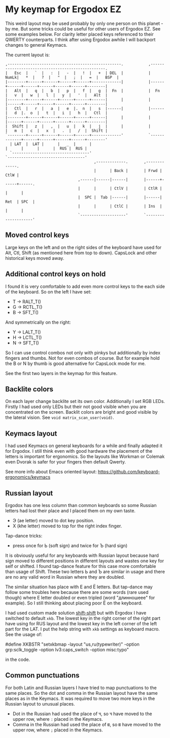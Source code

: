 My keymap for Ergodox EZ
========================

This weird layout may be used probably by only one person on this
planet - by me. But some tricks could be useful for other users of
Ergodox EZ. See some examples below. For clarity letter placed keys
referenced to their QWERTY counterparts. I think after using Ergodox
awhile I will backport changes to general Keymacs.

The current layout is:

    ,--------------------------------------------------.           ,--------------------------------------------------.
    |   Esc  |   `  |   :  |   -  |   !  |   +  | DEL  |           | NumLk|   *  |   ?  |   "  |   ;  |   =  |   BSP  |
    |--------+------+------+------+------+-------------|           |------+------+------+------+------+------+--------|
    |   Alt  |   q  |   b  |   p  |   f  |   g  |  Fn  |           |  Fn  |   v  |   w  |   l  |   y  |   '  |   Alt  |
    |--------+------+------+------+------+------|      |           |      |------+------+------+------+------+--------|
    |   Ctl  |   r  |   a  |   e  |.  n  |   s  |------|           |------|   d  |.  o  |   t  |   i  |   h  |   Ctl  |
    |--------+------+------+------+------+------|      |           |      |------+------+------+------+------+--------|
    |  Shift |   z  |   ,  |   u  |   k  |   j  |      |           |      |   m  |   c  |   x  |   .  |   /  |  Shift |
    `--------+------+------+------+------+-------------'           `-------------+------+------+------+------+--------'
      | LAT  |  LAT |      |   _  |      |                                       |      |      |      |  RUS |  RUS |
      `----------------------------------'                                       `----------------------------------'
                                           ,-------------.       ,-------------.
                                           |      | Back |       | Frwd | CtlW |
                                    ,------|------|------|       |------+------+------.
                                    |      |      | CtlV |       | CtlR |      |      |
                                    |  SPC |  Tab |------|       |------| Ret  | SPC  |
                                    |      |      | CtlC |       | Ins  |      |      |
                                    `--------------------'       `--------------------'


Moved control keys
------------------

Large keys on the left and on the right sides of the keyboard have
used for Alt, Ctl, Shift (as mentioned here from top to
down). CapsLock and other historical keys moved away.

Additional control keys on hold
-------------------------------

I found it is very comfortable to add even more control keys to the
each side of the keyboard. So on the left I have set:

* T -> RALT_T()
* G -> RCTL_T()
* B -> SFT_T()

And symmetrically on the right:

* Y -> LALT_T()
* H -> LCTL_T()
* N -> SFT_T()

So I can use control combos not only with pinkys but additionally by
index fingers and thumbs. Not for even combos of course. But for
example hold the B or N by thumb is good alternative for CapsLock mode
for me.

See the first two layers in the keymap for this feature.

Backlite colors
---------------

On each layer change backlite set its own color. Additionally I set
RGB LEDs. Firstly I had used only LEDs but their not good visible when
you are concentrated on the screen. Backlit colors are bright and good
visible by the lateral vision. See `void matrix_scan_user(void)`.

Keymacs layout
--------------

I had used Keymacs on general keyboards for a while and finally
adapted it for Ergodox. I still think even with good hardware the
placement of the letters is important for ergonomics. So the layouts
like Workman or Colemak even Dvorak is safer for your fingers then
default Qwerty.

See more info about Emacs oriented layout:
https://github.com/keyboard-ergonomics/keymacs

Russian layout
--------------

Ergodox has one less column than common keyboards so some Russian
letters had lost their place and I placed them on my own taste.

* Э (ae letter) moved to dot key position.
* Х (khe letter) moved to top for the right index finger.

Tap-dance tricks:

* press once for Ь (soft sign) and twice for Ъ (hard sign)

It is obviously useful for any keyboards with Russian layout because
hard sign moved to different positions in different layouts and wastes
one key for self or shifted. I found tap-dance feature for this case
more comfortable than usage of Shift. These two letters Ь and Ъ are
similar in usage and there are no any valid word in Russian where they
are doubled.

The similar situation has place with Е and Ё letters. But tap-dance
may follow some troubles here because there are some words (rare used
though) where Е letter doubled or even tripled (word "длинношеее" for
example). So I still thinking about placing poor Ё on the keyboard.

I had used custom made
solution [shift-shift](https://github.com/grafov/shift-shift) but
with Ergodox I have switched to default `xkb`. The lowest key in the
right corner of the right part have using for RUS layout and the
lowest key in the left corner of the left part for the LAT. I put the
help string with `xkb` settings as keyboard macro. See the usage of:

   #define XKBSTR "setxkbmap -layout \"us,ru(typewriter)\" -option grp:sclk_toggle -option lv3:caps_switch -option misc:typo"

in the code.

## Common punctuations

For both Latin and Russian layers I have tried to map punctuations to the same places. So the dot and comma in the Russian layout have the same places as in the Keymacs. It was required to move two more keys in the Russian layout to unusual places. 

* Dot in the Russian had used the place of `Ч`, so `Ч` have moved to the upper row, where `:` placed in the Keymacs.
* Comma in the Russian had used the place of `Ю`, so `Ю` have moved to the upper row, where `;` placed in the Keymacs.
